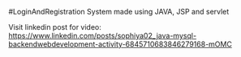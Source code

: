 #LoginAndRegistration System made using JAVA, JSP and servlet

Visit linkedin post for video: https://www.linkedin.com/posts/sophiya02_java-mysql-backendwebdevelopment-activity-6845710683846279168-mOMC